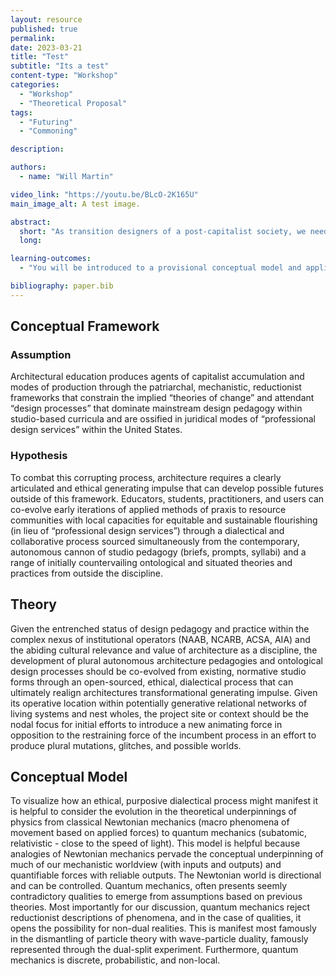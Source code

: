 ```yaml
---
layout: resource
published: true
permalink:
date: 2023-03-21
title: "Test"
subtitle: "Its a test"
content-type: "Workshop"
categories:
  - "Workshop"
  - "Theoretical Proposal"
tags:
  - "Futuring"
  - "Commoning"

description:

authors:
  - name: "Will Martin"

video_link: "https://youtu.be/BLcO-2K165U"
main_image_alt: A test image.

abstract:
  short: "As transition designers of a post-capitalist society, we need to be resourced with agile and accessible technologies to facilitate our capacity to rapidly prototype pedagogical systems for structural change. Taking inspiration from open-source software platforms and their communities of builders, in this session participants will be introduced to alternative, radically transparent methods of evolving the incumbent architectural 'studio' and design pedagogy more broadly into an emancipatory technology that can and should be hacked and owned by everyone."
  long:

learning-outcomes:
  - "You will be introduced to a provisional conceptual model and applied methods of co-evolving the architectural “studio” into an open-source and emancipatory 'technology' that can and should be hacked and owned and used by everyone."

bibliography: paper.bib
---
```


## Conceptual Framework

### Assumption

Architectural education produces agents of capitalist accumulation and modes of production through the patriarchal, mechanistic, reductionist frameworks that constrain the implied “theories of change” and attendant “design processes” that dominate mainstream design pedagogy within studio-based curricula and are ossified in juridical modes of “professional design services” within the United States.

### Hypothesis

To combat this corrupting process, architecture requires a clearly articulated and ethical generating impulse that can develop possible futures outside of this framework. Educators, students, practitioners, and users can co-evolve early iterations of applied methods of praxis to resource communities with local capacities for equitable and sustainable flourishing (in lieu of “professional design services”) through a dialectical and collaborative process sourced simultaneously from the contemporary, autonomous cannon of studio pedagogy (briefs, prompts, syllabi) and a range of initially countervailing ontological and situated theories and practices from outside the discipline.

## Theory

Given the entrenched status of design pedagogy and practice within the complex nexus of institutional operators (NAAB, NCARB, ACSA, AIA) and the abiding cultural relevance and value of architecture as a discipline, the development of plural autonomous architecture pedagogies and ontological design processes should be co-evolved from existing, normative studio forms through an open-sourced, ethical, dialectical process that can ultimately realign architectures transformational generating impulse. Given its operative location within potentially generative relational networks of living systems and nest wholes, the project site or context should be the nodal focus for initial efforts to introduce a new animating force in opposition to the restraining force of the incumbent process in an effort to produce plural mutations, glitches, and possible worlds.

## Conceptual Model

To visualize how an ethical, purposive dialectical process might manifest it is helpful to consider the evolution in the theoretical underpinnings of physics from classical Newtonian mechanics (macro phenomena of movement based on applied forces) to quantum mechanics (subatomic, relativistic - close to the speed of light). This model is helpful because analogies of Newtonian mechanics pervade the conceptual underpinning of much of our mechanistic worldview (with inputs and outputs) and quantifiable forces with reliable outputs. The Newtonian world is directional and can be controlled. Quantum mechanics, often presents seemly contradictory qualities to emerge from assumptions based on previous theories. Most importantly for our discussion, quantum mechanics reject reductionist descriptions of phenomena, and in the case of qualities, it opens the possibility for non-dual realities. This is manifest most famously in the dismantling of particle theory with wave-particle duality, famously represented through the dual-split experiment. Furthermore, quantum mechanics is discrete, probabilistic, and non-local.

​

